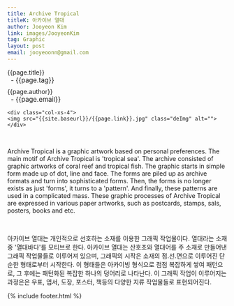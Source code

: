 ```yaml
---
title: Archive Tropical
titleK: 아카이브 열대
author: Jooyeon Kim
link: images/JooyeonKim
tag: Graphic
layout: post
email: jooyeoonn@gmail.com
---	
```


<div class="container">

<div class="deDep">
{{page.title}}<br>
<p style="font-size:15px; margin:0px; padding:0px 0px 0px 8px; margin:0px 0px 8px 0px;">- {{page.tag}}</p>
{{page.author}}<br>
<p style="font-size:15px; margin:0px; padding:0px 0px 0px 8px;">- {{page.email}}</p>
</div>


<div class="row" class="imgcolor">
	
	<div class="col-xs-4">
	<img src="{{site.baseurl}}/{{page.link}}.jpg" class="deImg" alt=""></div>
	
</div>
<br>

<div class="det lato">



Archive Tropical is a graphic artwork based on personal preferences.
The main motif of Archive Tropical is 'tropical sea'.
The archive consisted of graphic artworks of coral reef and tropical fish. The graphic starts in simple form made up of dot, line and face. The forms are piled up as archive formats and turn into sophisticated forms. Then, the forms is no longer exists as just 'forms', it turns to a 'pattern'. And finally, these patterns are used in a complicated mass. 
These graphic processes of Archive Tropical are expressed in various paper artworks, such as postcards, stamps, sals, posters, books and etc.



</div>

<br>

<div class="noto">

아카이브 열대는 개인적으로 선호하는 소재를 이용한 그래픽 작업물이다. 열대라는 소재 중 '열대바다'를 모티브로 한다. 아카이브 열대는 산호초와 열대어를 주 소재로 만들어낸 그래픽 작업물들로 이루어져 있으며, 그래픽의 시작은 소재의 점.선.면으로 이루어진 단순한 형태로부터 시작한다. 이 형태들은 아카이빙 형식으로 점점 복잡하게 쌓여 패턴으로, 그 후에는 패턴화된 복잡한 하나의 덩어리로 나타난다. 이 그래픽 작업이 이루어지는 과정은은 우표, 엽서, 도장, 포스터, 책등의 다양한 지류 작업물들로 표현되어진다.


</div>


	

</div> 

{% include footer.html %}